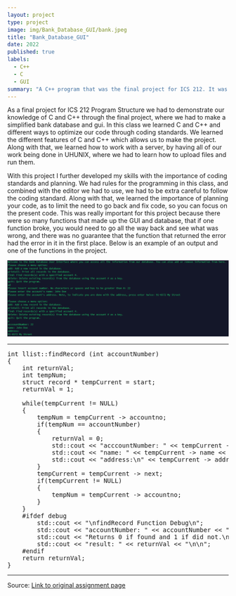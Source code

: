 ```yaml
---
layout: project
type: project
image: img/Bank_Database_GUI/bank.jpeg
title: "Bank_Database_GUI"
date: 2022
published: true
labels:
  - C++
  - C
  - GUI
summary: "A C++ program that was the final project for ICS 212. It was meant to simulate a database of banking records and a GUI."
---
```

As a final project for ICS 212 Program Structure we had to demonstrate our knowledge of C and C++ through the final project, where we had to make a simplified bank database and gui. In this class we learned C and C++ and different ways to optimize our code through coding standards. We learned the different features of C and C++ which allows us to make the project. Along with that, we learned how to work with a server, by having all of our work being done in UHUNIX, where we had to learn how to upload files and run them. 

With this project I further developed my skills with the importance of coding standards and planning. We had rules for the programming in this class, and combined with the editor we had to use, we had to be extra careful to follow the coding standard. Along with that, we learned the importance of planning your code, as to limit the need to go back and fix code, so you can focus on the present code. This was really important for this project because there were so many functions that made up the GUI and database, that if one function broke, you would need to go all the way back and see what was wrong, and there was no guarantee that the function that returned the error had the error in it in the first place. Below is an example of an output and one of the functions in the project.

<img class="img-fluid" src="../img/Bank_Database_GUI/Bank_Database_GUI.png">
<hr>

<pre>
int llist::findRecord (int accountNumber)
{
    int returnVal;
    int tempNum;
    struct record * tempCurrent = start;
    returnVal = 1;

    while(tempCurrent != NULL)
    {
        tempNum = tempCurrent -> accountno;
        if(tempNum == accountNumber)
        {
            returnVal = 0;
            std::cout << "acccountNumber: " << tempCurrent -> accountno << "\n";
            std::cout << "name: " << tempCurrent -> name << "\n";
            std::cout << "address:\n" << tempCurrent -> address << "\n";
        }
        tempCurrent = tempCurrent -> next;
        if(tempCurrent != NULL)
        {
            tempNum = tempCurrent -> accountno;
        }
    }
    #ifdef debug
        std::cout << "\nfindRecord Function Debug\n";
        std::cout << "accountNumber: " << accountNumber << "\n";
        std::cout << "Returns 0 if found and 1 if did not.\n";
        std::cout << "result: " << returnVal << "\n\n";
    #endif
    return returnVal;
}
</pre>

<hr>

Source: <a href="https://www2.hawaii.edu/~berneyk/ics212/hw/project2/project2.html"><i class="large github icon "></i>Link to original assignment page</a>

